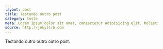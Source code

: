 ```yaml
---
layout: post
title: Testando outro post
category: teste
meta: Lorem ipsum dolor sit amet, consectetur adipisicing elit. Molestiae tempore odit facilis veniam magnam magni beatae aliquid, accusamus recusandae non delectus! Optio doloribus esse consequatur?
source: http://jekyllrb.com
---
```


Testando outro outro outro post.